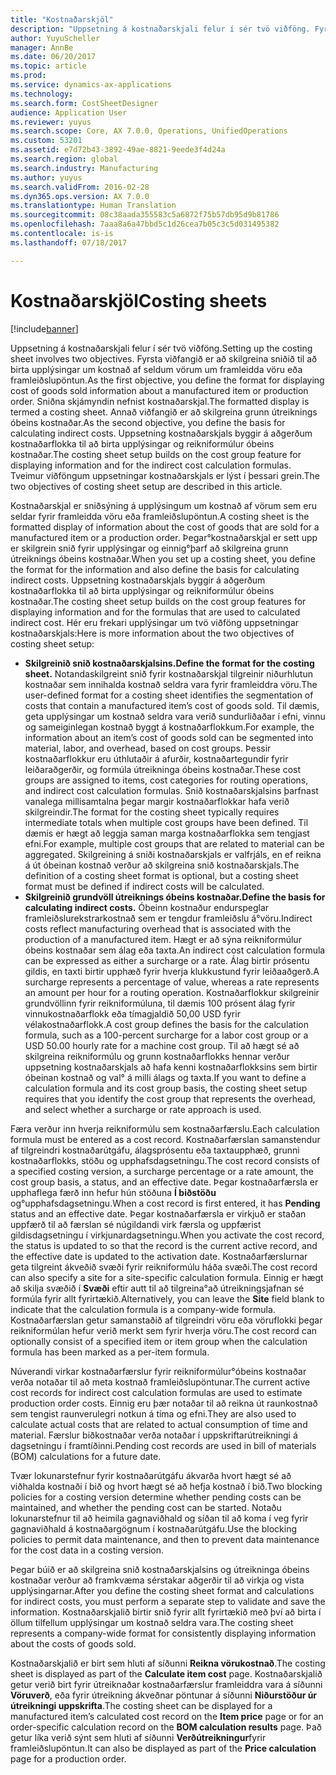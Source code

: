 ```yaml
---
title: "Kostnaðarskjöl"
description: "Uppsetning á kostnaðarskjali felur í sér tvö viðföng. Fyrsta viðfangið er að skilgreina sniðið til að birta upplýsingar um kostnað af seldum vörum um framleidda vöru eða framleiðslupöntun. Sniðna skjámyndin nefnist kostnaðarskjal. Annað viðfangið er að skilgreina grunn útreiknings óbeins kostnaðar. Uppsetning kostnaðarskjals byggir á aðgerðum kostnaðarflokka til að birta upplýsingar og reikniformúlur óbeins kostnaðar. Tveimur viðföngum uppsetningar kostnaðarskjals er lýst í þessari grein."
author: YuyuScheller
manager: AnnBe
ms.date: 06/20/2017
ms.topic: article
ms.prod: 
ms.service: dynamics-ax-applications
ms.technology: 
ms.search.form: CostSheetDesigner
audience: Application User
ms.reviewer: yuyus
ms.search.scope: Core, AX 7.0.0, Operations, UnifiedOperations
ms.custom: 53201
ms.assetid: e7d72b43-3892-49ae-8821-9eede3f4d24a
ms.search.region: global
ms.search.industry: Manufacturing
ms.author: yuyus
ms.search.validFrom: 2016-02-28
ms.dyn365.ops.version: AX 7.0.0
ms.translationtype: Human Translation
ms.sourcegitcommit: 08c38aada355583c5a6872f75b57db95d9b81786
ms.openlocfilehash: 7aaa8a6a47bbd5c1d26cea7b05c3c5d031495382
ms.contentlocale: is-is
ms.lasthandoff: 07/18/2017

---
```


# <a name="costing-sheets"></a><span data-ttu-id="bfdb5-108">Kostnaðarskjöl</span><span class="sxs-lookup"><span data-stu-id="bfdb5-108">Costing sheets</span></span>

[!include[banner](../includes/banner.md)]


<span data-ttu-id="bfdb5-109">Uppsetning á kostnaðarskjali felur í sér tvö viðföng.</span><span class="sxs-lookup"><span data-stu-id="bfdb5-109">Setting up the costing sheet involves two objectives.</span></span> <span data-ttu-id="bfdb5-110">Fyrsta viðfangið er að skilgreina sniðið til að birta upplýsingar um kostnað af seldum vörum um framleidda vöru eða framleiðslupöntun.</span><span class="sxs-lookup"><span data-stu-id="bfdb5-110">As the first objective, you define the format for displaying cost of goods sold information about a manufactured item or production order.</span></span> <span data-ttu-id="bfdb5-111">Sniðna skjámyndin nefnist kostnaðarskjal.</span><span class="sxs-lookup"><span data-stu-id="bfdb5-111">The formatted display is termed a costing sheet.</span></span> <span data-ttu-id="bfdb5-112">Annað viðfangið er að skilgreina grunn útreiknings óbeins kostnaðar.</span><span class="sxs-lookup"><span data-stu-id="bfdb5-112">As the second objective, you define the basis for calculating indirect costs.</span></span> <span data-ttu-id="bfdb5-113">Uppsetning kostnaðarskjals byggir á aðgerðum kostnaðarflokka til að birta upplýsingar og reikniformúlur óbeins kostnaðar.</span><span class="sxs-lookup"><span data-stu-id="bfdb5-113">The costing sheet setup builds on the cost group feature for displaying information and for the indirect cost calculation formulas.</span></span> <span data-ttu-id="bfdb5-114">Tveimur viðföngum uppsetningar kostnaðarskjals er lýst í þessari grein.</span><span class="sxs-lookup"><span data-stu-id="bfdb5-114">The two objectives of costing sheet setup are described in this article.</span></span> 

<span data-ttu-id="bfdb5-115">Kostnaðarskjal er sniðsýning á upplýsingum um kostnað af vörum sem eru seldar fyrir framleidda vöru eða framleiðslupöntun.</span><span class="sxs-lookup"><span data-stu-id="bfdb5-115">A costing sheet is the formatted display of information about the cost of goods that are sold for a manufactured item or a production order.</span></span> <span data-ttu-id="bfdb5-116">Þegar°kostnaðarskjal er sett upp er skilgrein snið fyrir upplýsingar og einnig°þarf að skilgreina grunn útreiknings óbeins kostnaðar.</span><span class="sxs-lookup"><span data-stu-id="bfdb5-116">When you set up a costing sheet, you define the format for the information and also define the basis for calculating indirect costs.</span></span> <span data-ttu-id="bfdb5-117">Uppsetning kostnaðarskjals byggir á aðgerðum kostnaðarflokka til að birta upplýsingar og reikniformúlur óbeins kostnaðar.</span><span class="sxs-lookup"><span data-stu-id="bfdb5-117">The costing sheet setup builds on the cost group features for displaying information and for the formulas that are used to calculated indirect cost.</span></span> <span data-ttu-id="bfdb5-118">Hér eru frekari upplýsingar um tvö viðföng uppsetningar kostnaðarskjals:</span><span class="sxs-lookup"><span data-stu-id="bfdb5-118">Here is more information about the two objectives of costing sheet setup:</span></span>
-   <span data-ttu-id="bfdb5-119">**Skilgreinið snið kostnaðarskjalsins.**</span><span class="sxs-lookup"><span data-stu-id="bfdb5-119">**Define the format for the costing sheet.**</span></span> <span data-ttu-id="bfdb5-120">Notandaskilgreint snið fyrir kostnaðarskjal tilgreinir niðurhlutun kostnaðar sem innihalda kostnað seldra vara fyrir framleiddra vöru.</span><span class="sxs-lookup"><span data-stu-id="bfdb5-120">The user-defined format for a costing sheet identifies the segmentation of costs that contain a manufactured item’s cost of goods sold.</span></span> <span data-ttu-id="bfdb5-121">Til dæmis, geta upplýsingar um kostnað seldra vara verið sundurliðaðar í efni, vinnu og sameiginlegan kostnað byggt á kostnaðarflokkum.</span><span class="sxs-lookup"><span data-stu-id="bfdb5-121">For example, the information about an item’s cost of goods sold can be segmented into material, labor, and overhead, based on cost groups.</span></span> <span data-ttu-id="bfdb5-122">Þessir kostnaðarflokkur eru úthlutaðir á afurðir, kostnaðartegundir fyrir leiðaraðgerðir, og formúla útreikninga óbeins kostnaðar.</span><span class="sxs-lookup"><span data-stu-id="bfdb5-122">These cost groups are assigned to items, cost categories for routing operations, and indirect cost calculation formulas.</span></span> <span data-ttu-id="bfdb5-123">Snið kostnaðarskjalsins þarfnast vanalega millisamtalna þegar margir kostnaðarflokkar hafa verið skilgreindir.</span><span class="sxs-lookup"><span data-stu-id="bfdb5-123">The format for the costing sheet typically requires intermediate totals when multiple cost groups have been defined.</span></span> <span data-ttu-id="bfdb5-124">Til dæmis er hægt að leggja saman marga kostnaðarflokka sem tengjast efni.</span><span class="sxs-lookup"><span data-stu-id="bfdb5-124">For example, multiple cost groups that are related to material can be aggregated.</span></span> <span data-ttu-id="bfdb5-125">Skilgreining á sniði kostnaðarskjals er valfrjáls, en ef reikna á út óbeinan kostnað verður að skilgreina snið kostnaðarskjals.</span><span class="sxs-lookup"><span data-stu-id="bfdb5-125">The definition of a costing sheet format is optional, but a costing sheet format must be defined if indirect costs will be calculated.</span></span>
-   <span data-ttu-id="bfdb5-126">**Skilgreinið grundvöll útreiknings óbeins kostnaðar.**</span><span class="sxs-lookup"><span data-stu-id="bfdb5-126">**Define the basis for calculating indirect costs.**</span></span> <span data-ttu-id="bfdb5-127">Óbeinn kostnaður endurspeglar framleiðslurekstrarkostnað sem er tengdur framleiðslu á°vöru.</span><span class="sxs-lookup"><span data-stu-id="bfdb5-127">Indirect costs reflect manufacturing overhead that is associated with the production of a manufactured item.</span></span> <span data-ttu-id="bfdb5-128">Hægt er að sýna reikniformúlur óbeins kostnaðar sem álag eða taxta.</span><span class="sxs-lookup"><span data-stu-id="bfdb5-128">An indirect cost calculation formula can be expressed as either a surcharge or a rate.</span></span> <span data-ttu-id="bfdb5-129">Álag birtir prósentu gildis, en taxti birtir upphæð fyrir hverja klukkustund fyrir leiðaaðgerð.</span><span class="sxs-lookup"><span data-stu-id="bfdb5-129">A surcharge represents a percentage of value, whereas a rate represents an amount per hour for a routing operation.</span></span> <span data-ttu-id="bfdb5-130">Kostnaðarflokkur skilgreinir grundvöllinn fyrir reikniformúluna, til dæmis 100 prósent álag fyrir vinnukostnaðarflokk eða tímagjaldið 50,00 USD fyrir vélakostnaðarflokk.</span><span class="sxs-lookup"><span data-stu-id="bfdb5-130">A cost group defines the basis for the calculation formula, such as a 100-percent surcharge for a labor cost group or a USD 50.00 hourly rate for a machine cost group.</span></span> <span data-ttu-id="bfdb5-131">Til að hægt sé að skilgreina reikniformúlu og grunn kostnaðarflokks hennar verður uppsetning kostnaðarskjals að hafa kenni kostnaðarflokksins sem birtir óbeinan kostnað og val° á milli álags og taxta.</span><span class="sxs-lookup"><span data-stu-id="bfdb5-131">If you want to define a calculation formula and its cost group basis, the costing sheet setup requires that you identify the cost group that represents the overhead, and select whether a surcharge or rate approach is used.</span></span>

<span data-ttu-id="bfdb5-132">Færa verður inn hverja reikniformúlu sem kostnaðarfærslu.</span><span class="sxs-lookup"><span data-stu-id="bfdb5-132">Each calculation formula must be entered as a cost record.</span></span> <span data-ttu-id="bfdb5-133">Kostnaðarfærslan samanstendur af tilgreindri kostnaðarútgáfu, álagsprósentu eða taxtaupphæð, grunni kostnaðarflokks, stöðu og upphafsdagsetningu.</span><span class="sxs-lookup"><span data-stu-id="bfdb5-133">The cost record consists of a specified costing version, a surcharge percentage or a rate amount, the cost group basis, a status, and an effective date.</span></span> <span data-ttu-id="bfdb5-134">Þegar kostnaðarfærsla er upphaflega færð inn hefur hún stöðuna **Í biðstöðu** og°upphafsdagsetningu.</span><span class="sxs-lookup"><span data-stu-id="bfdb5-134">When a cost record is first entered, it has **Pending** status and an effective date.</span></span> <span data-ttu-id="bfdb5-135">Þegar kostnaðarfærsla er virkjuð er staðan uppfærð til að færslan sé núgildandi virk færsla og uppfærist gildisdagsetningu í virkjunardagsetningu.</span><span class="sxs-lookup"><span data-stu-id="bfdb5-135">When you activate the cost record, the status is updated to so that the record is the current active record, and the effective date is updated to the activation date.</span></span> <span data-ttu-id="bfdb5-136">Kostnaðarfærslurnar geta tilgreint ákveðið svæði fyrir reikniformúlu háða svæði.</span><span class="sxs-lookup"><span data-stu-id="bfdb5-136">The cost record can also specify a site for a site-specific calculation formula.</span></span> <span data-ttu-id="bfdb5-137">Einnig er hægt að skilja svæðið í **Svæði** eftir autt til að tilgreina°að útreikningsjafnan sé formúla fyrir allt fyrirtækið.</span><span class="sxs-lookup"><span data-stu-id="bfdb5-137">Alternatively, you can leave the **Site** field blank to indicate that the calculation formula is a company-wide formula.</span></span> <span data-ttu-id="bfdb5-138">Kostnaðarfærslan getur samanstaðið af tilgreindri vöru eða vöruflokki þegar reikniformúlan hefur verið merkt sem fyrir hverja vöru.</span><span class="sxs-lookup"><span data-stu-id="bfdb5-138">The cost record can optionally consist of a specified item or item group when the calculation formula has been marked as a per-item formula.</span></span> 

<span data-ttu-id="bfdb5-139">Núverandi virkar kostnaðarfærslur fyrir reikniformúlur°óbeins kostnaðar verða notaðar til að meta kostnað framleiðslupöntunar.</span><span class="sxs-lookup"><span data-stu-id="bfdb5-139">The current active cost records for indirect cost calculation formulas are used to estimate production order costs.</span></span> <span data-ttu-id="bfdb5-140">Einnig eru þær notaðar til að reikna út raunkostnað sem tengist raunverulegri notkun á tíma og efni.</span><span class="sxs-lookup"><span data-stu-id="bfdb5-140">They are also used to calculate actual costs that are related to actual consumption of time and material.</span></span> <span data-ttu-id="bfdb5-141">Færslur biðkostnaðar verða notaðar í uppskriftarútreikningi á dagsetningu í framtíðinni.</span><span class="sxs-lookup"><span data-stu-id="bfdb5-141">Pending cost records are used in bill of materials (BOM) calculations for a future date.</span></span> 

<span data-ttu-id="bfdb5-142">Tvær lokunarstefnur fyrir kostnaðarútgáfu ákvarða hvort hægt sé að viðhalda kostnaði í bið og hvort hægt sé að hefja kostnað í bið.</span><span class="sxs-lookup"><span data-stu-id="bfdb5-142">Two blocking policies for a costing version determine whether pending costs can be maintained, and whether the pending cost can be started.</span></span> <span data-ttu-id="bfdb5-143">Notaðu lokunarstefnur til að heimila gagnaviðhald og síðan til að koma í veg fyrir gagnaviðhald á kostnaðargögnum í kostnaðarútgáfu.</span><span class="sxs-lookup"><span data-stu-id="bfdb5-143">Use the blocking policies to permit data maintenance, and then to prevent data maintenance for the cost data in a costing version.</span></span> 

<span data-ttu-id="bfdb5-144">Þegar búið er að skilgreina snið kostnaðarskjalsins og útreikninga óbeins kostnaðar verður að framkvæma sérstakar aðgerðir til að virkja og vista upplýsingarnar.</span><span class="sxs-lookup"><span data-stu-id="bfdb5-144">After you define the costing sheet format and calculations for indirect costs, you must perform a separate step to validate and save the information.</span></span> <span data-ttu-id="bfdb5-145">Kostnaðarskjalið birtir snið fyrir allt fyrirtækið með því að birta í öllum tilfellum upplýsingar um kostnað seldra vara.</span><span class="sxs-lookup"><span data-stu-id="bfdb5-145">The costing sheet represents a company-wide format for consistently displaying information about the costs of goods sold.</span></span> 

<span data-ttu-id="bfdb5-146">Kostnaðarskjalið er birt sem hluti af síðunni **Reikna vörukostnað**.</span><span class="sxs-lookup"><span data-stu-id="bfdb5-146">The costing sheet is displayed as part of the **Calculate item cost** page.</span></span> <span data-ttu-id="bfdb5-147">Kostnaðarskjalið getur verið birt fyrir útreiknaðar kostnaðarfærslur framleiddra vara á síðunni **Vöruverð**, eða fyrir útreikning ákveðnar pöntunar á síðunni **Niðurstöður úr útreikningi uppskrifta**.</span><span class="sxs-lookup"><span data-stu-id="bfdb5-147">The costing sheet can be displayed for a manufactured item’s calculated cost record on the **Item price** page or for an order-specific calculation record on the **BOM calculation results** page.</span></span> <span data-ttu-id="bfdb5-148">Það getur líka verið sýnt sem hluti af síðunni **Verðútreikningur**fyrir framleiðslupöntun.</span><span class="sxs-lookup"><span data-stu-id="bfdb5-148">It can also be displayed as part of the **Price calculation** page for a production order.</span></span>






